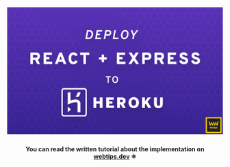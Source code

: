 <h1 align="center">
    <img src="react-express-heroku.png" alt="React app with Node backend" />
</h1>
<h4 align="center">You can read the written tutorial about the implementation on <strong><a href="https://www.webtips.dev/deploy-react-with-node">webtips.dev</a></strong> ⚛️</h4>

